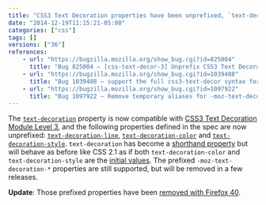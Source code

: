 ```yaml
---
title: "CSS3 Text Decoration properties have been unprefixed, `text-decoration` becomes a shorthand"
date: "2014-12-19T11:15:21-05:00"
categories: ["css"]
tags: []
versions: ["36"]
references:
    - url: "https://bugzilla.mozilla.org/show_bug.cgi?id=825004"
      title: "Bug 825004 – [css-text-decor-3] Unprefix CSS3 Text Decoration"
    - url: "https://bugzilla.mozilla.org/show_bug.cgi?id=1039488"
      title: "Bug 1039488 – support the full css3-text-decor syntax for the \'text-decoration\' shorthand rather than only the CSS2.1 syntax"
    - url: "https://bugzilla.mozilla.org/show_bug.cgi?id=1097922"
      title: "Bug 1097922 – Remove temporary aliases for -moz-text-decoration-*."
---
```

The [`text-decoration`](https://developer.mozilla.org/docs/Web/CSS/text-decoration) property is now compatible with [CSS3 Text Decoration Module Level 3](https://drafts.csswg.org/css-text-decor-3/), and the following properties defined in the spec are now unprefixed: [`text-decoration-line`](https://developer.mozilla.org/docs/Web/CSS/text-decoration-line), [`text-decoration-color`](https://developer.mozilla.org/docs/Web/CSS/text-decoration-color) and [`text-decoration-style`](https://developer.mozilla.org/docs/Web/CSS/text-decoration-style). `text-decoration` has become a [shorthand property](https://developer.mozilla.org/docs/Web/CSS/Shorthand_properties) but will behave as before like CSS 2.1 as if both `text-decoration-color` and `text-decoration-style` are the [initial values](https://developer.mozilla.org/docs/Web/CSS/initial_value). The prefixed `-moz-text-decoration-*` properties are still supported, but will be removed in a few releases.

**Update**: Those prefixed properties have been [removed with Firefox 40](https://www.fxsitecompat.com/en-CA/docs/2015/moz-text-decoration-properties-have-been-removed/).
